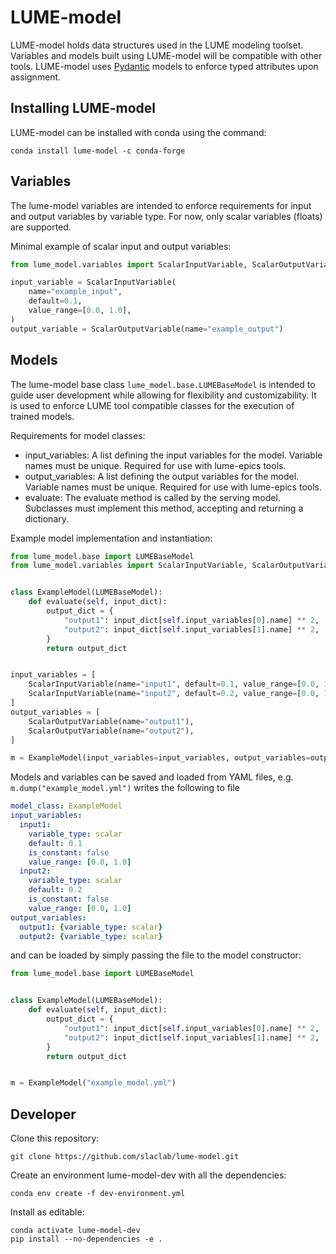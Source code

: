# LUME-model

LUME-model holds data structures used in the LUME modeling toolset. Variables and models built using LUME-model will be compatible with other tools. LUME-model uses [Pydantic](https://pydantic-docs.helpmanual.io/) models to enforce typed attributes upon assignment.

## Installing LUME-model

LUME-model can be installed with conda using the command:
```shell
conda install lume-model -c conda-forge
```

## Variables

The lume-model variables are intended to enforce requirements for input and output variables by variable type. For now, only scalar variables (floats) are supported.

Minimal example of scalar input and output variables:

```python
from lume_model.variables import ScalarInputVariable, ScalarOutputVariable

input_variable = ScalarInputVariable(
    name="example_input",
    default=0.1,
    value_range=[0.0, 1.0],
)
output_variable = ScalarOutputVariable(name="example_output")
```

## Models

The lume-model base class `lume_model.base.LUMEBaseModel` is intended to guide user development while allowing for flexibility and customizability. It is used to enforce LUME tool compatible classes for the execution of trained models.

Requirements for model classes:

* input_variables: A list defining the input variables for the model. Variable names must be unique. Required for use with lume-epics tools.
* output_variables: A list defining the output variables for the model. Variable names must be unique. Required for use with lume-epics tools.
* evaluate: The evaluate method is called by the serving model. Subclasses must implement this method, accepting and returning a dictionary.

Example model implementation and instantiation:

```python
from lume_model.base import LUMEBaseModel
from lume_model.variables import ScalarInputVariable, ScalarOutputVariable


class ExampleModel(LUMEBaseModel):
    def evaluate(self, input_dict):
        output_dict = {
            "output1": input_dict[self.input_variables[0].name] ** 2,
            "output2": input_dict[self.input_variables[1].name] ** 2,
        }
        return output_dict


input_variables = [
    ScalarInputVariable(name="input1", default=0.1, value_range=[0.0, 1.0]),
    ScalarInputVariable(name="input2", default=0.2, value_range=[0.0, 1.0]),
]
output_variables = [
    ScalarOutputVariable(name="output1"),
    ScalarOutputVariable(name="output2"),
]

m = ExampleModel(input_variables=input_variables, output_variables=output_variables)
```

Models and variables can be saved and loaded from YAML files, e.g. `m.dump("example_model.yml")` writes the following to file

```yaml
model_class: ExampleModel
input_variables:
  input1:
    variable_type: scalar
    default: 0.1
    is_constant: false
    value_range: [0.0, 1.0]
  input2:
    variable_type: scalar
    default: 0.2
    is_constant: false
    value_range: [0.0, 1.0]
output_variables:
  output1: {variable_type: scalar}
  output2: {variable_type: scalar}
```

and can be loaded by simply passing the file to the model constructor:

```python
from lume_model.base import LUMEBaseModel


class ExampleModel(LUMEBaseModel):
    def evaluate(self, input_dict):
        output_dict = {
            "output1": input_dict[self.input_variables[0].name] ** 2,
            "output2": input_dict[self.input_variables[1].name] ** 2,
        }
        return output_dict


m = ExampleModel("example_model.yml")
```

## Developer

Clone this repository:
```shell
git clone https://github.com/slaclab/lume-model.git
```

Create an environment lume-model-dev with all the dependencies:
```shell
conda env create -f dev-environment.yml
```

Install as editable:
```shell
conda activate lume-model-dev
pip install --no-dependencies -e .
```
